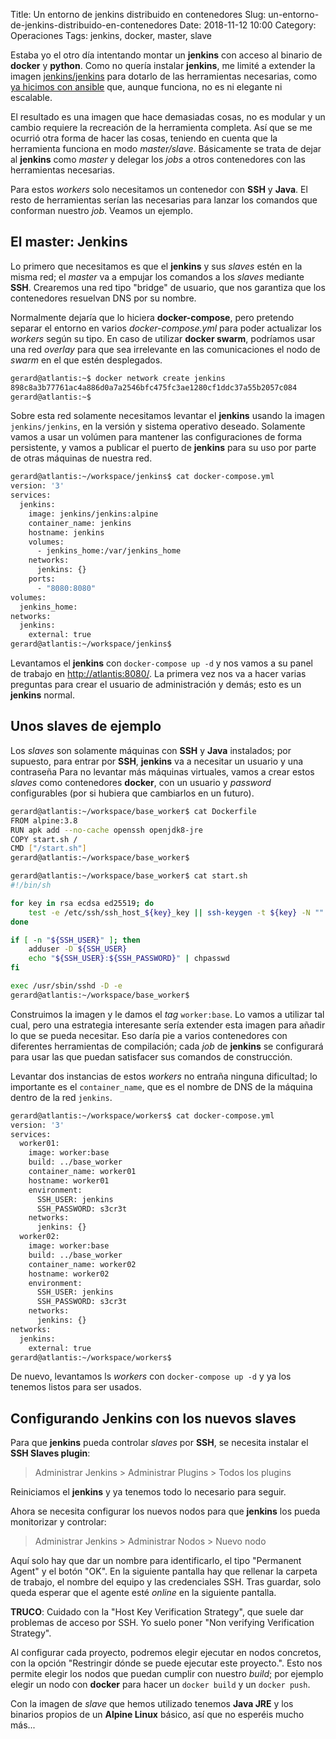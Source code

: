 Title: Un entorno de jenkins distribuido en contenedores
Slug: un-entorno-de-jenkins-distribuido-en-contenedores
Date: 2018-11-12 10:00
Category: Operaciones
Tags: jenkins, docker, master, slave



Estaba yo el otro día intentando montar un **jenkins** con acceso al binario de **docker** y **python**. Como no quería instalar **jenkins**, me limité a extender la imagen [jenkins/jenkins](https://hub.docker.com/r/jenkins/jenkins/) para dotarlo de las herramientas necesarias, como [ya hicimos con ansible]({filename}/articles/lanzando-playbooks-de-ansible-desde-jenkins.md) que, aunque funciona, no es ni elegante ni escalable.

El resultado es una imagen que hace demasiadas cosas, no es modular y un cambio requiere la recreación de la herramienta completa. Así que se me ocurrió otra forma de hacer las cosas, teniendo en cuenta que la herramienta funciona en modo *master/slave*. Básicamente se trata de dejar al **jenkins** como *master* y delegar los *jobs* a otros contenedores con las herramientas necesarias.

Para estos *workers* solo necesitamos un contenedor con **SSH** y **Java**. El resto de herramientas serían las necesarias para lanzar los comandos que conforman nuestro *job*. Veamos un ejemplo.

## El master: Jenkins

Lo primero que necesitamos es que el **jenkins** y sus *slaves* estén en la misma red; el *master* va a empujar los comandos a los *slaves* mediante **SSH**. Crearemos una red tipo "bridge" de usuario, que nos garantiza que los contenedores resuelvan DNS por su nombre.

Normalmente dejaría que lo hiciera **docker-compose**, pero pretendo separar el entorno en varios *docker-compose.yml* para poder actualizar los *workers* según su tipo. En caso de utilizar **docker swarm**, podríamos usar una red *overlay* para que sea irrelevante en las comunicaciones el nodo de *swarm* en el que estén desplegados.

```bash
gerard@atlantis:~$ docker network create jenkins
898c8a3b77761ac4a886d0a7a2546bfc475fc3ae1280cf1ddc37a55b2057c084
gerard@atlantis:~$
```

Sobre esta red solamente necesitamos levantar el **jenkins** usando la imagen `jenkins/jenkins`, en la versión y sistema operativo deseado. Solamente vamos a usar un volúmen para mantener las configuraciones de forma persistente, y vamos a publicar el puerto de **jenkins** para su uso por parte de otras máquinas de nuestra red.

```bash
gerard@atlantis:~/workspace/jenkins$ cat docker-compose.yml
version: '3'
services:
  jenkins:
    image: jenkins/jenkins:alpine
    container_name: jenkins
    hostname: jenkins
    volumes:
      - jenkins_home:/var/jenkins_home
    networks:
      jenkins: {}
    ports:
      - "8080:8080"
volumes:
  jenkins_home:
networks:
  jenkins:
    external: true
gerard@atlantis:~/workspace/jenkins$
```

Levantamos el **jenkins** con `docker-compose up -d` y nos vamos a su panel de trabajo en <http://atlantis:8080/>. La primera vez nos va a hacer varias preguntas para crear el usuario de administración y demás; esto es un **jenkins** normal.

## Unos slaves de ejemplo

Los *slaves* son solamente máquinas con **SSH** y **Java** instalados; por supuesto, para entrar por **SSH**, **jenkins** va a necesitar un usuario y una contraseña Para no levantar más máquinas virtuales, vamos a crear estos *slaves* como contenedores **docker**, con un usuario y *password* configurables (por si hubiera que cambiarlos en un futuro).

```bash
gerard@atlantis:~/workspace/base_worker$ cat Dockerfile
FROM alpine:3.8
RUN apk add --no-cache openssh openjdk8-jre
COPY start.sh /
CMD ["/start.sh"]
gerard@atlantis:~/workspace/base_worker$
```

```bash
gerard@atlantis:~/workspace/base_worker$ cat start.sh
#!/bin/sh

for key in rsa ecdsa ed25519; do
    test -e /etc/ssh/ssh_host_${key}_key || ssh-keygen -t ${key} -N "" -f /etc/ssh/ssh_host_${key}_key -q
done

if [ -n "${SSH_USER}" ]; then
    adduser -D ${SSH_USER}
    echo "${SSH_USER}:${SSH_PASSWORD}" | chpasswd
fi

exec /usr/sbin/sshd -D -e
gerard@atlantis:~/workspace/base_worker$
```

Construimos la imagen y le damos el *tag* `worker:base`. Lo vamos a utilizar tal cual, pero una estrategia interesante sería extender esta imagen para añadir lo que se pueda necesitar. Eso daría pie a varios contenedores con diferentes herramientas de compilación; cada *job* de **jenkins** se configurará para usar las que puedan satisfacer sus comandos de construcción.

Levantar dos instancias de estos *workers* no entraña ninguna dificultad; lo importante es el `container_name`, que es el nombre de DNS de la máquina dentro de la red `jenkins`.

```bash
gerard@atlantis:~/workspace/workers$ cat docker-compose.yml
version: '3'
services:
  worker01:
    image: worker:base
    build: ../base_worker
    container_name: worker01
    hostname: worker01
    environment:
      SSH_USER: jenkins
      SSH_PASSWORD: s3cr3t
    networks:
      jenkins: {}
  worker02:
    image: worker:base
    build: ../base_worker
    container_name: worker02
    hostname: worker02
    environment:
      SSH_USER: jenkins
      SSH_PASSWORD: s3cr3t
    networks:
      jenkins: {}
networks:
  jenkins:
    external: true
gerard@atlantis:~/workspace/workers$
```

De nuevo, levantamos ls *workers* con `docker-compose up -d` y ya los tenemos listos para ser usados.

## Configurando Jenkins con los nuevos slaves

Para que **jenkins** pueda controlar *slaves* por **SSH**, se necesita instalar el **SSH Slaves plugin**:

> Administrar Jenkins > Administrar Plugins > Todos los plugins

Reiniciamos el **jenkins** y ya tenemos todo lo necesario para seguir.

Ahora se necesita configurar los nuevos nodos para que **jenkins** los pueda monitorizar y controlar:

> Administrar Jenkins > Administrar Nodos > Nuevo nodo

Aquí solo hay que dar un nombre para identificarlo, el tipo "Permanent Agent" y el botón "OK". En la siguiente pantalla hay que rellenar la carpeta de trabajo, el nombre del equipo y las credenciales SSH. Tras guardar, solo queda esperar que el agente esté *online* en la siguiente pantalla.

**TRUCO**: Cuidado con la "Host Key Verification Strategy", que suele dar problemas de acceso por SSH. Yo suelo poner "Non verifying Verification Strategy".

Al configurar cada proyecto, podremos elegir ejecutar en nodos concretos, con la opción "Restringir dónde se puede ejecutar este proyecto.". Esto nos permite elegir los nodos que puedan cumplir con nuestro *build*; por ejemplo elegir un nodo con **docker** para hacer un `docker build` y un `docker push`.

Con la imagen de *slave* que hemos utilizado tenemos **Java JRE** y los binarios propios de un **Alpine Linux** básico, así que no esperéis mucho más...
